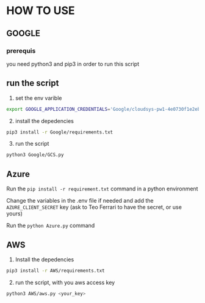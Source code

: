# HOW TO USE
## GOOGLE
### prerequis
you need python3 and pip3 in order to run this script
## run the script
1. set the env varible
```bash
export GOOGLE_APPLICATION_CREDENTIALS='Google/cloudsys-pw1-4e0730f1e2eb.json'
```
2. install the depedencies
```bash
pip3 install -r Google/requirements.txt
```
3. run the script
```bash
python3 Google/GCS.py
```
## Azure
Run the `pip install -r requirement.txt` command in a python environment

Change the variables in the .env file if needed and add the `AZURE_CLIENT_SECRET` key (ask to Teo Ferrari to have the secret, or use yours)

Run the `python Azure.py` command
## AWS
1. Install the depedencies
```bash
pip3 install -r AWS/requirements.txt
```
2. run the script, with you aws access key
```bash
python3 AWS/aws.py <your_key>
```